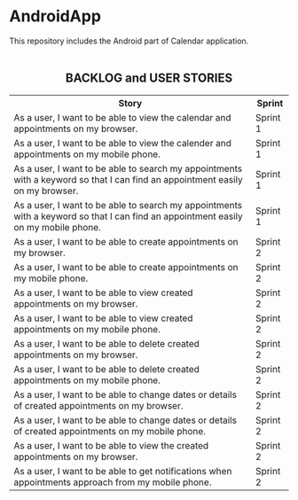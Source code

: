 # AndroidApp
This repository includes the Android part of Calendar application.  <br><br>

<h2 align="center"> BACKLOG and USER STORIES</h2>

<table>
  <tr>
    <th>Story</th>
    <th>Sprint</th>
  </tr>
   <tr>
    <td>As a user, I want to be able to view the calendar and appointments on my browser.</td>
    <td>Sprint 1</td>
  </tr>
   <tr>
    <td>As a user, I want to be able to view the calender and appointments on my mobile phone.</td>
    <td>Sprint 1</td>
  </tr>
   <tr>
    <td>As a user, I want to be able to search my appointments with a keyword so that I can find an appointment easily on my browser.</td>
    <td>Sprint 1</td>
  </tr>
 <tr>
    <td>As a user, I want to be able to search my appointments with a keyword so that I can find an appointment easily on my mobile phone.</td>
    <td>Sprint 1</td>
  </tr>
   <tr>
    <td>As a user, I want to be able to create appointments on my browser.</td>
    <td>Sprint 2</td>
  </tr>
   <tr>
    <td>As a user, I want to be able to create appointments on my mobile phone.</td>
    <td>Sprint 2</td>
  </tr>
   <tr>
    <td>As a user, I want to be able to view created appointments on my browser.</td>
    <td>Sprint 2</td>
  </tr>
    <tr>
    <td>As a user, I want to be able to view created appointments on my mobile phone.</td>
    <td>Sprint 2</td>
  </tr>
    <tr>
    <td>As a user, I want to be able to delete created appointments on my browser.</td>
    <td>Sprint 2</td>
  </tr>
    <tr>
    <td>As a user, I want to be able to delete created appointments on my mobile phone.</td>
    <td>Sprint 2</td>
  </tr>
    <tr>
    <td>As a user, I want to be able to change dates or details of created appointments on my browser.</td>
    <td>Sprint 2</td>
  </tr>
    <tr>
    <td>As a user, I want to be able to change dates or details of created appointments on my mobile phone.</td>
    <td>Sprint 2</td>
  </tr>
    <tr>
    <td>As a user, I want to be able to view the created appointments on my browser.</td>
    <td>Sprint 2</td>
  </tr>
    <tr>
    <td>As a user, I want to be able to get notifications when appointments approach from my mobile phone.</td>
    <td>Sprint 2</td>
  </tr>
   
  
</table>

